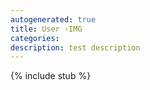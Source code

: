 ```yaml
---
autogenerated: true
title: User ›IMG
categories: 
description: test description
---
```

{% include stub %}

